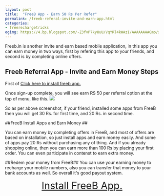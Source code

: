 ```yaml
---
layout: post
title:  "FreeB App - Earn 50 Rs Per Refer"
permalink: /freeb-referal-invite-and-earn-app.html
categories: 
- freerechargetricks
ogimg: https://4.bp.blogspot.com/-Z3fvP7ky8uU/VqYRl4kWAzI/AAAAAAAACmo/sqYq8KTcVco/s1600/freeb-invite-and-earn-free-recharge.png
---
```


Freeb.in is another invite and earn based mobile application, in this app you can earn money in two ways, first by refering this app to your friends, and second  is by completing online offers.

## Freeb Referral App - Invite and Earn Money Steps ##

First of <a href="http://www.freeb.in/FreeB/ws/invite/M_4OS74027" rel="nofollow" target="_blank">Click here to install freeb app.</a>

Once sign-up complete, you will see earn RS 50 per referral option at the top of menu, like this.
<img src="https://4.bp.blogspot.com/-Z3fvP7ky8uU/VqYRl4kWAzI/AAAAAAAACmo/sqYq8KTcVco/s1600/freeb-invite-and-earn-free-recharge.png"/>

So as per above screenshot, if your friend, installed some apps from FreeB then you will get 30 Rs. for first time, and 20 Rs. in second time. 

##FreeB Install Apps and Earn Money ##

You can earn money by completing offers in FreeB, and most of offers are based on installation, so just install apps and earn money easily. And some of apps pay 20 Rs without purchasing any of thing. And if you already shopping online, then you can earn more than 100 Rs by placing your first order. You can even participate in contenst to earn extra money. 

##Redem your money from FreeB##
You can use your earning money to recharge your mobile numbers, also you can transfer that money to your bank accounts as well. So overall it's good payout system. 

<center><a style="font-size: xx-large" href="http://www.freeb.in/FreeB/ws/invite/M_4OS74027" rel="nofollow " target="_blank">Install FreeB App.</a></center>

<script async src="//pagead2.googlesyndication.com/pagead/js/adsbygoogle.js"></script>
<script>
  (adsbygoogle = window.adsbygoogle || []).push({
    google_ad_client: "ca-pub-6217059145544649",
    enable_page_level_ads: true
  });
</script>
